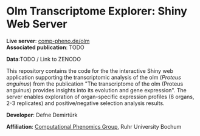 # Olm Transcriptome Explorer: Shiny Web Server 

**Live server**: [comp-pheno.de/olm](https://comp-pheno.de/olm)  
**Associated publication**: TODO

**Data**:TODO / Link to ZENODO

This repository contains the code for the the interactive Shiny web application supporting the transcriptomic analysis of the olm (*Proteus anguinus*) from the publication "The transcriptome of the olm (Proteus anguinus) provides insights into its evolution and gene expression". The server enables exploration of organ-specific expression profiles (6 organs, 2-3 replicates) and positive/negative selection analysis results.

**Developer**: Defne Demirtürk

**Affiliation**: [Computational Phenomics Group](http://www.comp-pheno.de), Ruhr University Bochum  


